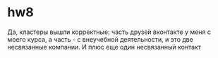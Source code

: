 # hw8
Да, кластеры вышли корректные: часть друзей вконтакте у меня с моего курса, а часть - с внеучебной деятельности, и это две несвязанные компании. И плюс еще один несвязанный контакт
